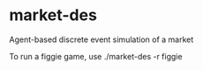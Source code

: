 # market-des
Agent-based discrete event simulation of a market

To run a figgie game, use ./market-des -r figgie
